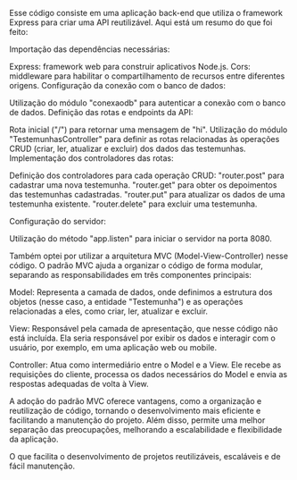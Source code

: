 Esse código consiste em uma aplicação back-end que utiliza o framework Express para criar uma API reutilizável. Aqui está um resumo do que foi feito:

Importação das dependências necessárias:

Express: framework web para construir aplicativos Node.js.
Cors: middleware para habilitar o compartilhamento de recursos entre diferentes origens.
Configuração da conexão com o banco de dados:

Utilização do módulo "conexaodb" para autenticar a conexão com o banco de dados.
Definição das rotas e endpoints da API:

Rota inicial ("/") para retornar uma mensagem de "hi".
Utilização do módulo "TestemunhasController" para definir as rotas relacionadas às operações CRUD (criar, ler, atualizar e excluir) dos dados das testemunhas.
Implementação dos controladores das rotas:

Definição dos controladores para cada operação CRUD:
"router.post" para cadastrar uma nova testemunha.
"router.get" para obter os depoimentos das testemunhas cadastradas.
"router.put" para atualizar os dados de uma testemunha existente.
"router.delete" para excluir uma testemunha.

Configuração do servidor:

Utilização do método "app.listen" para iniciar o servidor na porta 8080.

Também optei por utilizar a arquitetura MVC (Model-View-Controller) nesse código. O padrão MVC ajuda a organizar o código de forma modular, separando as responsabilidades em três componentes principais:

Model: Representa a camada de dados, onde definimos a estrutura dos objetos (nesse caso, a entidade "Testemunha") e as operações relacionadas a eles, como criar, ler, atualizar e excluir.

View: Responsável pela camada de apresentação, que nesse código não está incluída. Ela seria responsável por exibir os dados e interagir com o usuário, por exemplo, em uma aplicação web ou mobile.

Controller: Atua como intermediário entre o Model e a View. Ele recebe as requisições do cliente, processa os dados necessários do Model e envia as respostas adequadas de volta à View.

A adoção do padrão MVC oferece vantagens, como a organização e reutilização de código, tornando o desenvolvimento mais eficiente e facilitando a manutenção do projeto. Além disso, permite uma melhor separação das preocupações, melhorando a escalabilidade e flexibilidade da aplicação.

O que facilita o desenvolvimento de projetos reutilizáveis, escaláveis e de fácil manutenção.


